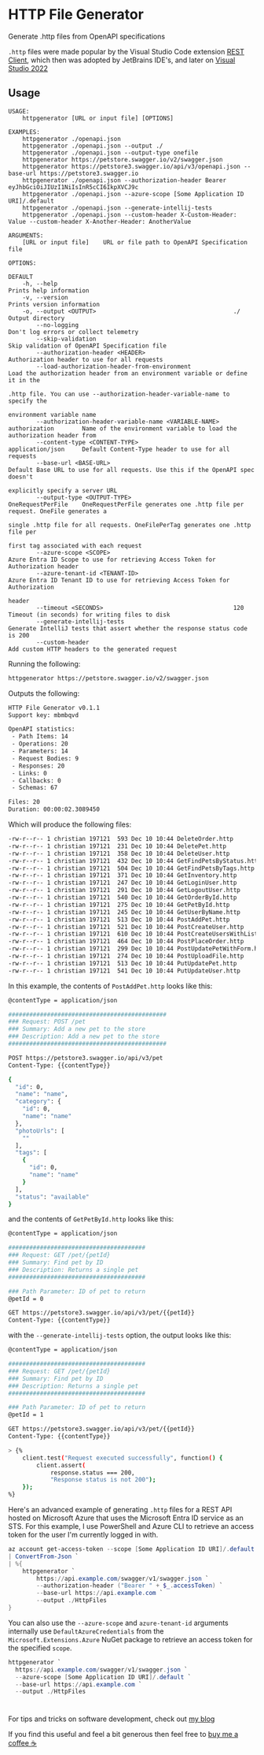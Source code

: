 # HTTP File Generator

Generate .http files from OpenAPI specifications

`.http` files were made popular by the Visual Studio Code extension [REST Client](https://marketplace.visualstudio.com/items?itemName=humao.rest-client), which then was adopted by JetBrains IDE's, and later on [Visual Studio 2022](https://marketplace.visualstudio.com/items?itemName=MadsKristensen.RestClient)

## Usage

```text
USAGE:
    httpgenerator [URL or input file] [OPTIONS]

EXAMPLES:
    httpgenerator ./openapi.json
    httpgenerator ./openapi.json --output ./
    httpgenerator ./openapi.json --output-type onefile
    httpgenerator https://petstore.swagger.io/v2/swagger.json
    httpgenerator https://petstore3.swagger.io/api/v3/openapi.json --base-url https://petstore3.swagger.io
    httpgenerator ./openapi.json --authorization-header Bearer eyJhbGciOiJIUzI1NiIsInR5cCI6IkpXVCJ9c
    httpgenerator ./openapi.json --azure-scope [Some Application ID URI]/.default
    httpgenerator ./openapi.json --generate-intellij-tests
    httpgenerator ./openapi.json --custom-header X-Custom-Header: Value --custom-header X-Another-Header: AnotherValue

ARGUMENTS:
    [URL or input file]    URL or file path to OpenAPI Specification file

OPTIONS:
                                                                DEFAULT
    -h, --help                                                                       Prints help information
    -v, --version                                                                    Prints version information
    -o, --output <OUTPUT>                                       ./                   Output directory
        --no-logging                                                                 Don't log errors or collect telemetry
        --skip-validation                                                            Skip validation of OpenAPI Specification file
        --authorization-header <HEADER>                                              Authorization header to use for all requests
        --load-authorization-header-from-environment                                 Load the authorization header from an environment variable or define it in the
                                                                                     .http file. You can use --authorization-header-variable-name to specify the
                                                                                     environment variable name
        --authorization-header-variable-name <VARIABLE-NAME>    authorization        Name of the environment variable to load the authorization header from
        --content-type <CONTENT-TYPE>                           application/json     Default Content-Type header to use for all requests
        --base-url <BASE-URL>                                                        Default Base URL to use for all requests. Use this if the OpenAPI spec doesn't
                                                                                     explicitly specify a server URL
        --output-type <OUTPUT-TYPE>                             OneRequestPerFile    OneRequestPerFile generates one .http file per request. OneFile generates a
                                                                                     single .http file for all requests. OneFilePerTag generates one .http file per
                                                                                     first tag associated with each request
        --azure-scope <SCOPE>                                                        Azure Entra ID Scope to use for retrieving Access Token for Authorization header
        --azure-tenant-id <TENANT-ID>                                                Azure Entra ID Tenant ID to use for retrieving Access Token for Authorization
                                                                                     header
        --timeout <SECONDS>                                     120                  Timeout (in seconds) for writing files to disk
        --generate-intellij-tests                                                    Generate IntelliJ tests that assert whether the response status code is 200
        --custom-header                                                              Add custom HTTP headers to the generated request
```

Running the following:

```sh
httpgenerator https://petstore.swagger.io/v2/swagger.json
```

Outputs the following:

```sh
HTTP File Generator v0.1.1
Support key: mbmbqvd

OpenAPI statistics:
 - Path Items: 14
 - Operations: 20
 - Parameters: 14
 - Request Bodies: 9
 - Responses: 20
 - Links: 0
 - Callbacks: 0
 - Schemas: 67

Files: 20
Duration: 00:00:02.3089450
```

Which will produce the following files:

```sh
-rw-r--r-- 1 christian 197121  593 Dec 10 10:44 DeleteOrder.http        
-rw-r--r-- 1 christian 197121  231 Dec 10 10:44 DeletePet.http
-rw-r--r-- 1 christian 197121  358 Dec 10 10:44 DeleteUser.http
-rw-r--r-- 1 christian 197121  432 Dec 10 10:44 GetFindPetsByStatus.http
-rw-r--r-- 1 christian 197121  504 Dec 10 10:44 GetFindPetsByTags.http  
-rw-r--r-- 1 christian 197121  371 Dec 10 10:44 GetInventory.http       
-rw-r--r-- 1 christian 197121  247 Dec 10 10:44 GetLoginUser.http       
-rw-r--r-- 1 christian 197121  291 Dec 10 10:44 GetLogoutUser.http      
-rw-r--r-- 1 christian 197121  540 Dec 10 10:44 GetOrderById.http
-rw-r--r-- 1 christian 197121  275 Dec 10 10:44 GetPetById.http
-rw-r--r-- 1 christian 197121  245 Dec 10 10:44 GetUserByName.http
-rw-r--r-- 1 christian 197121  513 Dec 10 10:44 PostAddPet.http
-rw-r--r-- 1 christian 197121  521 Dec 10 10:44 PostCreateUser.http
-rw-r--r-- 1 christian 197121  610 Dec 10 10:44 PostCreateUsersWithListInput.http
-rw-r--r-- 1 christian 197121  464 Dec 10 10:44 PostPlaceOrder.http
-rw-r--r-- 1 christian 197121  299 Dec 10 10:44 PostUpdatePetWithForm.http
-rw-r--r-- 1 christian 197121  274 Dec 10 10:44 PostUploadFile.http
-rw-r--r-- 1 christian 197121  513 Dec 10 10:44 PutUpdatePet.http
-rw-r--r-- 1 christian 197121  541 Dec 10 10:44 PutUpdateUser.http
```

In this example, the contents of `PostAddPet.http` looks like this:

```sh
@contentType = application/json

#############################################
### Request: POST /pet
### Summary: Add a new pet to the store
### Description: Add a new pet to the store
#############################################

POST https://petstore3.swagger.io/api/v3/pet
Content-Type: {{contentType}}

{
  "id": 0,
  "name": "name",
  "category": {
    "id": 0,
    "name": "name"
  },
  "photoUrls": [
    ""
  ],
  "tags": [
    {
      "id": 0,
      "name": "name"
    }
  ],
  "status": "available"
}
```

and the contents of `GetPetById.http` looks like this:

```sh
@contentType = application/json

#######################################
### Request: GET /pet/{petId}
### Summary: Find pet by ID
### Description: Returns a single pet
#######################################

### Path Parameter: ID of pet to return
@petId = 0

GET https://petstore3.swagger.io/api/v3/pet/{{petId}}
Content-Type: {{contentType}}
```

with the `--generate-intellij-tests` option, the output looks like this:

```sh
@contentType = application/json

#######################################
### Request: GET /pet/{petId}
### Summary: Find pet by ID
### Description: Returns a single pet
#######################################

### Path Parameter: ID of pet to return
@petId = 1

GET https://petstore3.swagger.io/api/v3/pet/{{petId}}
Content-Type: {{contentType}}

> {%
    client.test("Request executed successfully", function() {
        client.assert(
            response.status === 200, 
            "Response status is not 200");
    });
%}
```

Here's an advanced example of generating `.http` files for a REST API hosted on Microsoft Azure that uses the Microsoft Entra ID service as an STS. For this example, I use PowerShell and Azure CLI to retrieve an access token for the user I'm currently logged in with.

```powershell
az account get-access-token --scope [Some Application ID URI]/.default `
| ConvertFrom-Json `
| %{
    httpgenerator `
        https://api.example.com/swagger/v1/swagger.json `
        --authorization-header ("Bearer " + $_.accessToken) `
        --base-url https://api.example.com `
        --output ./HttpFiles 
}
```

You can also use the `--azure-scope` and `azure-tenant-id` arguments internally use `DefaultAzureCredentials` from the `Microsoft.Extensions.Azure` NuGet package to retrieve an access token for the specified `scope`.

```powershell
httpgenerator `
  https://api.example.com/swagger/v1/swagger.json `
  --azure-scope [Some Application ID URI]/.default `
  --base-url https://api.example.com `
  --output ./HttpFiles 
```

#

For tips and tricks on software development, check out [my blog](https://christianhelle.com)

If you find this useful and feel a bit generous then feel free to [buy me a coffee ☕](https://www.buymeacoffee.com/christianhelle)
